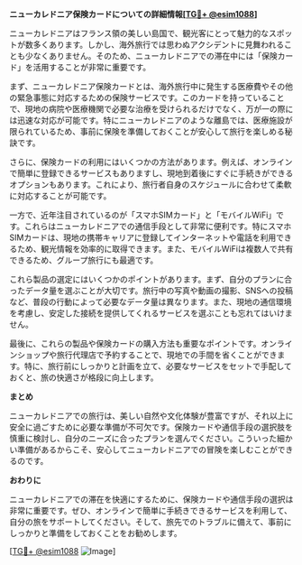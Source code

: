 **ニューカレドニア保険カードについての詳細情報[[TG💪+ @esim1088](https://t.me/s/esim1088)]**

ニューカレドニアはフランス領の美しい島国で、観光客にとって魅力的なスポットが数多くあります。しかし、海外旅行では思わぬアクシデントに見舞われることも少なくありません。そのため、ニューカレドニアでの滞在中には「保険カード」を活用することが非常に重要です。

まず、ニューカレドニア保険カードとは、海外旅行中に発生する医療費やその他の緊急事態に対応するための保険サービスです。このカードを持っていることで、現地の病院や医療機関で必要な治療を受けられるだけでなく、万が一の際には迅速な対応が可能です。特にニューカレドニアのような離島では、医療施設が限られているため、事前に保険を準備しておくことが安心して旅行を楽しめる秘訣です。

さらに、保険カードの利用にはいくつかの方法があります。例えば、オンラインで簡単に登録できるサービスもありますし、現地到着後にすぐに手続きができるオプションもあります。これにより、旅行者自身のスケジュールに合わせて柔軟に対応することが可能です。

一方で、近年注目されているのが「スマホSIMカード」と「モバイルWiFi」です。これらはニューカレドニアでの通信手段として非常に便利です。特にスマホSIMカードは、現地の携帯キャリアに登録してインターネットや電話を利用できるため、観光情報を効率的に取得できます。また、モバイルWiFiは複数人で共有できるため、グループ旅行にも最適です。

これら製品の選定にはいくつかのポイントがあります。まず、自分のプランに合ったデータ量を選ぶことが大切です。旅行中の写真や動画の撮影、SNSへの投稿など、普段の行動によって必要なデータ量は異なります。また、現地の通信環境を考慮し、安定した接続を提供してくれるサービスを選ぶことも忘れてはいけません。

最後に、これらの製品や保険カードの購入方法も重要なポイントです。オンラインショップや旅行代理店で予約することで、現地での手間を省くことができます。特に、旅行前にしっかりと計画を立て、必要なサービスをセットで手配しておくと、旅の快適さが格段に向上します。

**まとめ**

ニューカレドニアでの旅行は、美しい自然や文化体験が豊富ですが、それ以上に安全に過ごすために必要な準備が不可欠です。保険カードや通信手段の選択肢を慎重に検討し、自分のニーズに合ったプランを選んでください。こういった細かい準備があるからこそ、安心してニューカレドニアでの冒険を楽しむことができるのです。

**おわりに**

ニューカレドニアでの滞在を快適にするために、保険カードや通信手段の選択は非常に重要です。ぜひ、オンラインで簡単に手続きできるサービスを利用して、自分の旅をサポートしてください。そして、旅先でのトラブルに備えて、事前にしっかりと準備をしておくことをお勧めします。

[[TG💪+ @esim1088](https://t.me/s/esim1088) ![Image](https://i.postimg.cc/Y0z9fWf4/image.png)]